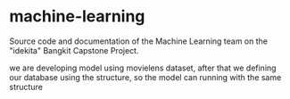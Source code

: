 # machine-learning
Source code and documentation of the Machine Learning team on the "idekita" Bangkit Capstone Project.

we are developing model using movielens dataset, after that we defining our database using the structure, so the model can running with the same structure
